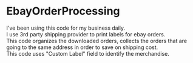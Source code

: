 # EbayOrderProcessing

I've been using this code for my business daily. <br/>
I use 3rd party shipping provider to print labels for ebay orders. <br/>
This code organizes the downloaded orders, collects the orders that are going to the same address in order to save on shipping cost. <br/>
This code uses "Custom Label" field to identify the merchandise.<br/>
